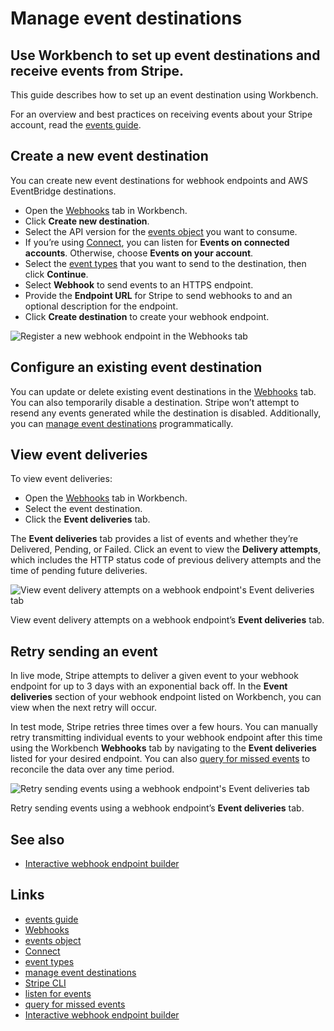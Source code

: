 # Manage event destinations

## Use Workbench to set up event destinations and receive events from Stripe.

This guide describes how to set up an event destination using Workbench.

For an overview and best practices on receiving events about your Stripe
account, read the [events guide](https://docs.stripe.com/event-destinations).

## Create a new event destination

You can create new event destinations for webhook endpoints and AWS EventBridge
destinations.

- Open the [Webhooks](https://dashboard.stripe.com/webhooks) tab in Workbench.
- Click **Create new destination**.
- Select the API version for the [events
object](https://docs.stripe.com/api/events) you want to consume.
- If you’re using [Connect](https://docs.stripe.com/connect), you can listen for
**Events on connected accounts**. Otherwise, choose **Events on your account**.
- Select the [event types](https://docs.stripe.com/api/events/types) that you
want to send to the destination, then click **Continue**.
- Select **Webhook** to send events to an HTTPS endpoint.
- Provide the **Endpoint URL** for Stripe to send webhooks to and an optional
description for the endpoint.
- Click **Create destination** to create your webhook endpoint.

![Register a new webhook endpoint in the Webhooks
tab](https://b.stripecdn.com/docs-statics-srv/assets/create-webhook-endpoint.92271ebcb6d3c1f936baaeeda36feafc.png)

## Configure an existing event destination

You can update or delete existing event destinations in the
[Webhooks](https://dashboard.stripe.com/webhooks) tab. You can also temporarily
disable a destination. Stripe won’t attempt to resend any events generated while
the destination is disabled. Additionally, you can [manage event
destinations](https://docs.stripe.com/api/v2/core/event_destinations)
programmatically.

## View event deliveries

To view event deliveries:

- Open the [Webhooks](https://dashboard.stripe.com/webhooks) tab in Workbench.
- Select the event destination.
- Click the **Event deliveries** tab.

The **Event deliveries** tab provides a list of events and whether they’re
Delivered, Pending, or Failed. Click an event to view the **Delivery attempts**,
which includes the HTTP status code of previous delivery attempts and the time
of pending future deliveries.

![View event delivery attempts on a webhook endpoint's Event deliveries
tab](https://b.stripecdn.com/docs-statics-srv/assets/view-event-deliveries.375483a863ab143a0e92f01fa01c14b0.png)

View event delivery attempts on a webhook endpoint’s **Event deliveries** tab.

## Retry sending an event

In live mode, Stripe attempts to deliver a given event to your webhook endpoint
for up to 3 days with an exponential back off. In the **Event deliveries**
section of your webhook endpoint listed on Workbench, you can view when the next
retry will occur.

In test mode, Stripe retries three times over a few hours. You can manually
retry transmitting individual events to your webhook endpoint after this time
using the Workbench **Webhooks** tab by navigating to the **Event deliveries**
listed for your desired endpoint. You can also [query for missed
events](https://docs.stripe.com/api/events/list) to reconcile the data over any
time period.

![Retry sending events using a webhook endpoint's Event deliveries
tab](https://b.stripecdn.com/docs-statics-srv/assets/retry-failed-event-deliveries.225753ebf217cd1e9d0798f0c6f0a198.png)

Retry sending events using a webhook endpoint’s **Event deliveries** tab.

## See also

- [Interactive webhook endpoint
builder](https://docs.stripe.com/webhooks/quickstart)

## Links

- [events guide](https://docs.stripe.com/event-destinations)
- [Webhooks](https://dashboard.stripe.com/webhooks)
- [events object](https://docs.stripe.com/api/events)
- [Connect](https://docs.stripe.com/connect)
- [event types](https://docs.stripe.com/api/events/types)
- [manage event
destinations](https://docs.stripe.com/api/v2/core/event_destinations)
- [Stripe CLI](https://docs.stripe.com/stripe-cli)
- [listen for events](https://docs.stripe.com/webhooks#test-webhook)
- [query for missed events](https://docs.stripe.com/api/events/list)
- [Interactive webhook endpoint
builder](https://docs.stripe.com/webhooks/quickstart)